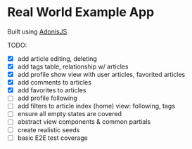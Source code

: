# Real World Example App

Built using [AdonisJS](https://adonisjs.com)

TODO:

- [X] add article editing, deleting
- [X] add tags table, relationship w/ articles
- [X] add profile show view with user articles, favorited articles
- [X] add comments to articles
- [X] add favorites to articles
- [ ] add profile following
- [ ] add filters to article index (home) view: following, tags
- [ ] ensure all empty states are covered
- [ ] abstract view components & common partials
- [ ] create realistic seeds
- [ ] basic E2E test coverage
